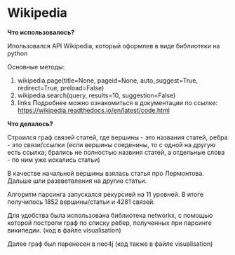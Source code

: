 # Wikipedia

**Что использовалось?**

Ипользовался API Wikipedia, который оформлев в виде библиотеки на python

Основные методы:
1. wikipedia.page(title=None, pageid=None, auto_suggest=True, redirect=True, preload=False)
2. wikipedia.search(query, results=10, suggestion=False)
3. links
Подробнее можно ознакомиться в документации по ссылке: https://wikipedia.readthedocs.io/en/latest/code.html

**Что делалось?**

Строился граф связей статей, где вершины - это названия статей, ребра - это связи/ссылки (если вершины соеденины, то с одной на другую есть ссылка; брались не полностью назвиня статей, а отдельные слова - по ним уже искались статьи)

В качестве начальной вершины взялась статья про Лермонтова. Дальше шли развветвления на другие статьи.

Алгоритм парсинга запускался рекурсией на 11 уровней. В итоге получилось 1852 вершины/статьи и 4281 связей.

Для удобства была использована библиотека networkx, с помощью которой построли граф по списку ребер, полученных при парсинге википедии. (код в файле visualisation)

Далее граф был перенесен в neo4j (код также в файле visualisation)
